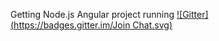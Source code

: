 Getting Node.js Angular project running
[![Gitter](https://badges.gitter.im/Join Chat.svg)](https://gitter.im/thehme/showtrackr?utm_source=badge&utm_medium=badge&utm_campaign=pr-badge&utm_content=badge)